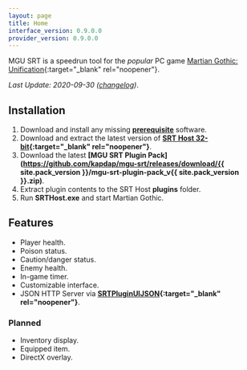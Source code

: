 ```yaml
---
layout: page
title: Home
interface_version: 0.9.0.0
provider_version: 0.9.0.0
---
```


MGU SRT is a speedrun tool for the *popular* PC game [Martian Gothic: Unification](https://en.wikipedia.org/wiki/Martian_Gothic:_Unification){:target="_blank" rel="noopener"}.

*Last Update: 2020-09-30 ([changelog](changelog.html))*.

## Installation

1. Download and install any missing **[prerequisite](/mgu-srt/downloads.html#Prerequisite)** software.
2. Download and extract the latest version of **[SRT Host 32-bit](https://www.neonblu.com/SRT/){:target="_blank" rel="noopener"}**.
3. Download the latest **[MGU SRT Plugin Pack](https://github.com/kapdap/mgu-srt/releases/download/{{ site.pack_version }}/mgu-srt-plugin-pack_v{{ site.pack_version }}.zip)**.
4. Extract plugin contents to the SRT Host **plugins** folder.
5. Run **SRTHost.exe** and start Martian Gothic.

## Features

* Player health.
* Poison status.
* Caution/danger status.
* Enemy health.
* In-game timer.
* Customizable interface.
* JSON HTTP Server via **[SRTPluginUIJSON](https://github.com/Squirrelies/SRTPluginUIJSON/){:target="_blank" rel="noopener"}**.

### Planned

* Inventory display.
* Equipped item.
* DirectX overlay.
